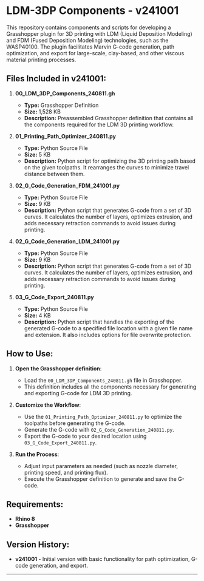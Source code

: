 # LDM-3DP Components - v241001

This repository contains components and scripts for developing a Grasshopper plugin for 3D printing with LDM (Liquid Deposition Modeling) and FDM (Fused Deposition Modeling) technologies, such as the WASP40100. The plugin facilitates Marvin G-code generation, path optimization, and export for large-scale, clay-based, and other viscous material printing processes.

## Files Included in v241001:

1. **00_LDM_3DP_Components_240811.gh**
   - **Type:** Grasshopper Definition
   - **Size:** 1,528 KB
   - **Description:** Preassembled Grasshopper definition that contains all the components required for the LDM 3D printing workflow.

2. **01_Printing_Path_Optimizer_240811.py**
   - **Type:** Python Source File
   - **Size:** 5 KB
   - **Description:** Python script for optimizing the 3D printing path based on the given toolpaths. It rearranges the curves to minimize travel distance between them.

3. **02_G_Code_Generation_FDM_241001.py**
   - **Type:** Python Source File
   - **Size:** 9 KB
   - **Description:** Python script that generates G-code from a set of 3D curves. It calculates the number of layers, optimizes extrusion, and adds necessary retraction commands to avoid issues during printing.

3. **02_G_Code_Generation_LDM_241001.py**
   - **Type:** Python Source File
   - **Size:** 9 KB
   - **Description:** Python script that generates G-code from a set of 3D curves. It calculates the number of layers, optimizes extrusion, and adds necessary retraction commands to avoid issues during printing.

4. **03_G_Code_Export_240811.py**
   - **Type:** Python Source File
   - **Size:** 4 KB
   - **Description:** Python script that handles the exporting of the generated G-code to a specified file location with a given file name and extension. It also includes options for file overwrite protection.

## How to Use:

1. **Open the Grasshopper definition**: 
   - Load the `00_LDM_3DP_Components_240811.gh` file in Grasshopper.
   - This definition includes all the components necessary for generating and exporting G-code for LDM 3D printing.

2. **Customize the Workflow**:
   - Use the `01_Printing_Path_Optimizer_240811.py` to optimize the toolpaths before generating the G-code.
   - Generate the G-code with `02_G_Code_Generation_240811.py`.
   - Export the G-code to your desired location using `03_G_Code_Export_240811.py`.

3. **Run the Process**:
   - Adjust input parameters as needed (such as nozzle diameter, printing speed, and printing flux).
   - Execute the Grasshopper definition to generate and save the G-code.

## Requirements:

- **Rhino 8**
- **Grasshopper**

## Version History:

- **v241001** - Initial version with basic functionality for path optimization, G-code generation, and export.

---
